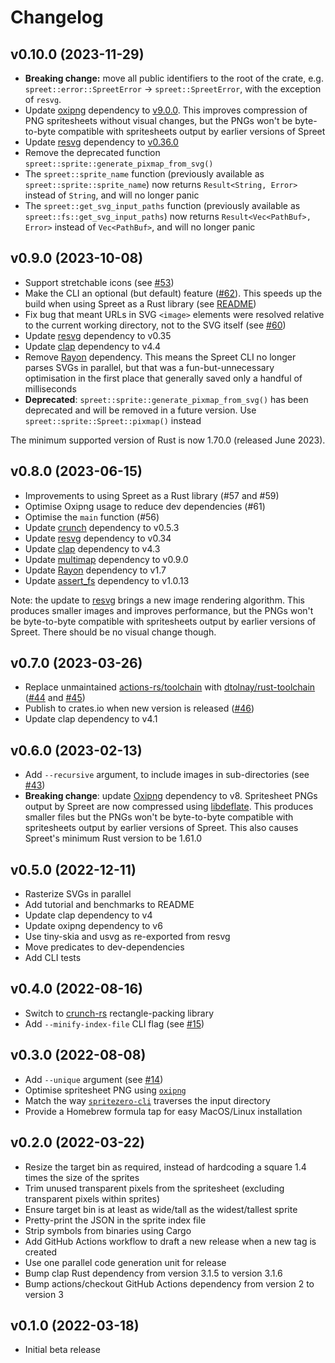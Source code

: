 # Changelog

## v0.10.0 (2023-11-29)

- **Breaking change:** move all public identifiers to the root of the crate, e.g. `spreet::error::SpreetError` -> `spreet::SpreetError`, with the exception of `resvg`.
- Update [oxipng](https://crates.io/crates/oxipng) dependency to [v9.0.0](https://github.com/shssoichiro/oxipng/blob/master/CHANGELOG.md#version-900). This improves compression of PNG spritesheets without visual changes, but the PNGs won't be byte-to-byte compatible with spritesheets output by earlier versions of Spreet
- Update [resvg](https://crates.io/crates/resvg) dependency to [v0.36.0](https://github.com/RazrFalcon/resvg/blob/master/CHANGELOG.md#user-content-0360---2023-10-01)
- Remove the deprecated function `spreet::sprite::generate_pixmap_from_svg()`
- The `spreet::sprite_name` function (previously available as `spreet::sprite::sprite_name`) now returns `Result<String, Error>` instead of `String`, and will no longer panic
- The `spreet::get_svg_input_paths` function (previously available as `spreet::fs::get_svg_input_paths`) now returns `Result<Vec<PathBuf>, Error>` instead of `Vec<PathBuf>`, and will no longer panic

## v0.9.0 (2023-10-08)

- Support stretchable icons (see [#53](https://github.com/flother/spreet/issues/53))
- Make the CLI an optional (but default) feature ([#62](https://github.com/flother/spreet/pull/62)). This speeds up the build when using Spreet as a Rust library (see [README](README.md#using-spreet-as-a-rust-library))
- Fix bug that meant URLs in SVG `<image>` elements were resolved relative to the current working directory, not to the SVG itself (see [#60](https://github.com/flother/spreet/issues/60))
- Update [resvg](https://crates.io/crates/resvg) dependency to v0.35
- Update [clap](https://crates.io/crates/clap) dependency to v4.4
- Remove [Rayon](https://crates.io/crates/rayon) dependency. This means the Spreet CLI no longer parses SVGs in parallel, but that was a fun-but-unnecessary optimisation in the first place that generally saved only a handful of milliseconds
- **Deprecated**: `spreet::sprite::generate_pixmap_from_svg()` has been deprecated and will be removed in a future version. Use `spreet::sprite::Spreet::pixmap()` instead

The minimum supported version of Rust is now 1.70.0 (released June 2023).

## v0.8.0 (2023-06-15)

- Improvements to using Spreet as a Rust library (#57 and #59)
- Optimise Oxipng usage to reduce dev dependencies (#61)
- Optimise the `main` function (#56)
- Update [crunch](https://crates.io/crates/crunch) dependency to v0.5.3
- Update [resvg](https://crates.io/crates/resvg) dependency to v0.34
- Update [clap](https://crates.io/crates/clap) dependency to v4.3
- Update [multimap](https://crates.io/crates/multimap) dependency to v0.9.0
- Update [Rayon](https://crates.io/crates/rayon) dependency to v1.7
- Update [assert_fs](https://crates.io/crates/assert_fs) dependency to v1.0.13

Note: the update to [resvg](https://crates.io/crates/resvg) brings a new image rendering algorithm. This produces smaller images and improves performance, but the PNGs won't be byte-to-byte compatible with spritesheets output by earlier versions of Spreet. There should be no visual change though.

## v0.7.0 (2023-03-26)

- Replace unmaintained [actions-rs/toolchain](https://github.com/actions-rs/toolchain) with [dtolnay/rust-toolchain](https://github.com/dtolnay/rust-toolchain) ([#44](https://github.com/flother/spreet/pull/44) and [#45](https://github.com/flother/spreet/pull/45))
- Publish to crates.io when new version is released ([#46](https://github.com/flother/spreet/pull/46))
- Update clap dependency to v4.1

## v0.6.0 (2023-02-13)

- Add `--recursive` argument, to include images in sub-directories (see [#43](https://github.com/flother/spreet/pull/43))
- **Breaking change**: update [Oxipng](https://github.com/shssoichiro/oxipng) dependency to v8. Spritesheet PNGs output by Spreet are now compressed using [libdeflate](https://github.com/ebiggers/libdeflate). This produces smaller files but the PNGs won't be byte-to-byte compatible with spritesheets output by earlier versions of Spreet. This also causes Spreet's minimum Rust version to be 1.61.0

## v0.5.0 (2022-12-11)

- Rasterize SVGs in parallel
- Add tutorial and benchmarks to README
- Update clap dependency to v4
- Update oxipng dependency to v6
- Use tiny-skia and usvg as re-exported from resvg
- Move predicates to dev-dependencies
- Add CLI tests

## v0.4.0 (2022-08-16)

- Switch to [crunch-rs](https://github.com/ChevyRay/crunch-rs) rectangle-packing library
- Add `--minify-index-file` CLI flag (see [#15](https://github.com/flother/spreet/issues/15))

## v0.3.0 (2022-08-08)

- Add `--unique` argument (see [#14](https://github.com/flother/spreet/pull/14))
- Optimise spritesheet PNG using [`oxipng`](https://github.com/shssoichiro/oxipng)
- Match the way [`spritezero-cli`](https://github.com/mapbox/spritezero-cli) traverses the input directory
- Provide a Homebrew formula tap for easy MacOS/Linux installation

## v0.2.0 (2022-03-22)

- Resize the target bin as required, instead of hardcoding a square 1.4 times the size of the sprites
- Trim unused transparent pixels from the spritesheet (excluding transparent pixels within sprites)
- Ensure target bin is at least as wide/tall as the widest/tallest sprite
- Pretty-print the JSON in the sprite index file
- Strip symbols from binaries using Cargo
- Add GitHub Actions workflow to draft a new release when a new tag is created
- Use one parallel code generation unit for release
- Bump clap Rust dependency from version 3.1.5 to version 3.1.6
- Bump actions/checkout GitHub Actions dependency from version 2 to version 3

## v0.1.0 (2022-03-18)

- Initial beta release
